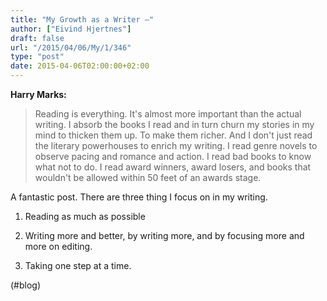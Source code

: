```yaml
---
title: "My Growth as a Writer –"
author: ["Eivind Hjertnes"]
draft: false
url: "/2015/04/06/My/1/346"
type: "post"
date: 2015-04-06T02:00:00+02:00
---
```


**Harry Marks:**

> Reading is everything. It's almost more important than the actual
> writing. I absorb the books I read and in turn churn my stories in my
> mind to thicken them up. To make them richer. And I don't just read
> the literary powerhouses to enrich my writing. I read genre novels to
> observe pacing and romance and action. I read bad books to know what
> not to do. I read award winners, award losers, and books that wouldn't
> be allowed within 50 feet of an awards stage.

A fantastic post. There are three thing I focus on in my writing.

1.  Reading as much as possible

2.  Writing more and better, by writing more, and by focusing more and
    more on editing.

3.  Taking one step at a time.

(#blog)
